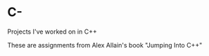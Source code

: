 # C-
Projects I've worked on in C++

These are assignments from Alex Allain's book "Jumping Into C++"
